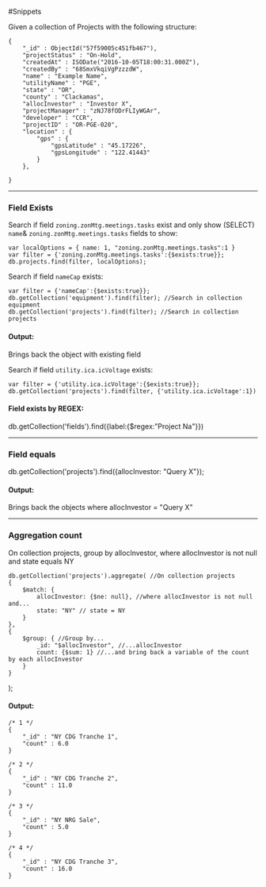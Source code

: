 
#Snippets

Given a collection of Projects with the following structure:



    {
        "_id" : ObjectId("57f59005c451fb467"),
        "projectStatus" : "On-Hold",
        "createdAt" : ISODate("2016-10-05T18:00:31.000Z"),
        "createdBy" : "68SmxVkqiVgPzzzdW",
        "name" : "Example Name",
        "utilityName" : "PGE",
        "state" : "OR",
        "county" : "Clackamas",
        "allocInvestor" : "Investor X",
        "projectManager" : "zNJ78fODrFLIyWGAr",
        "developer" : "CCR",
        "projectID" : "OR-PGE-020",
        "location" : {
            "gps" : {
                "gpsLatitude" : "45.17226",
                "gpsLongitude" : "122.41443"
            }
        },
        
    }


----------


### Field Exists

Search if field `zoning.zonMtg.meetings.tasks` exist and only show (SELECT) `name`& `zoning.zonMtg.meetings.tasks` fields to show:

	var localOptions = { name: 1, "zoning.zonMtg.meetings.tasks":1 }
	var filter = {'zoning.zonMtg.meetings.tasks':{$exists:true}};   
	db.projects.find(filter, localOptions);
	

Search if field `nameCap` exists:

	var filter = {'nameCap':{$exists:true}};   
	db.getCollection('equipment').find(filter); //Search in collection equipment
	db.getCollection('projects').find(filter); //Search in collection projects

#### Output:
Brings back the object with existing field

Search if field `utility.ica.icVoltage` exists:

	var filter = {'utility.ica.icVoltage':{$exists:true}};
	db.getCollection('projects').find(filter, {'utility.ica.icVoltage':1})

#### Field exists by REGEX:

db.getCollection('fields').find({label:{$regex:"Project Na"}})

----------

### Field equals

db.getCollection('projects').find({allocInvestor: "Query X"});

#### Output:

Brings back the objects where allocInvestor = "Query X"

----------


### Aggregation count

On collection projects, group by allocInvestor, where allocInvestor is not null and state equals NY

	db.getCollection('projects').aggregate( //On collection projects
    {
        $match: {
            allocInvestor: {$ne: null}, //where allocInvestor is not null and... 
            state: "NY" // state = NY
        }
    },
    {
        $group: { //Group by...
            _id: "$allocInvestor", //...allocInvestor 
            count: {$sum: 1} //...and bring back a variable of the count by each allocInvestor
        }
    }
 );

#### Output:
	
	/* 1 */
	{
	    "_id" : "NY CDG Tranche 1",
	    "count" : 6.0
	}
	
	/* 2 */
	{
	    "_id" : "NY CDG Tranche 2",
	    "count" : 11.0
	}
	
	/* 3 */
	{
	    "_id" : "NY NRG Sale",
	    "count" : 5.0
	}
	
	/* 4 */
	{
	    "_id" : "NY CDG Tranche 3",
	    "count" : 16.0
	}
